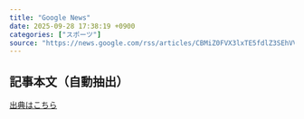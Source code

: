 ```yaml
---
title: "Google News"
date: 2025-09-28 17:38:19 +0900
categories: ["スポーツ"]
source: "https://news.google.com/rss/articles/CBMiZ0FVX3lxTE5fdlZ3SEhVVjZlaWNidGZNSnpUTVU1NkhwM0pmdDdtYXZ5UGZsSkJTUWVkc2ttSW9JRTFGclRsYnJWdnAzdmhkZS12VXJNelA4ZEFDRXFVenUzOFFvV1lLcjJUSUdaV2s?oc=5"
---
```


## 記事本文（自動抽出）
<body class="y0K44d EA71Tc" id="readabilityBody"></body>

[出典はこちら](https://news.google.com/rss/articles/CBMiZ0FVX3lxTE5fdlZ3SEhVVjZlaWNidGZNSnpUTVU1NkhwM0pmdDdtYXZ5UGZsSkJTUWVkc2ttSW9JRTFGclRsYnJWdnAzdmhkZS12VXJNelA4ZEFDRXFVenUzOFFvV1lLcjJUSUdaV2s?oc=5)
